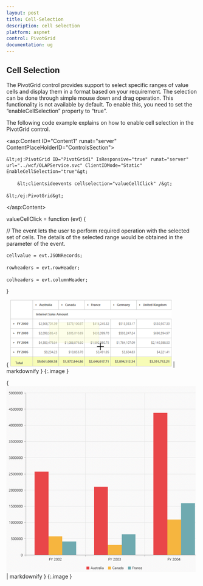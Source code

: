 ```yaml
---
layout: post
title: Cell-Selection
description: cell selection
platform: aspnet
control: PivotGrid
documentation: ug
---
```


## Cell Selection

The PivotGrid control provides support to select specific ranges of value cells and display them in a format based on your requirement. The selection can be done through simple mouse down and drag operation. This functionality is not available by default. To enable this, you need to set the “enableCellSelection” property to “true”.

The following code example explains on how to enable cell selection in the PivotGrid control.

&lt;asp:Content ID="Content1" runat="server" ContentPlaceHolderID="ControlsSection"&gt;

    &lt;ej:PivotGrid ID="PivotGrid1" IsResponsive="true" runat="server" url="../wcf/OLAPService.svc" ClientIDMode="Static" EnableCellSelection="true"&gt;

        &lt;clientsideevents cellselection="valueCellClick" /&gt;

    &lt;/ej:PivotGrid&gt;

&lt;/asp:Content&gt;



valueCellClick = function (evt) { 

// The event lets the user to perform required operation with the selected set of cells. The details of the selected range would be obtained in the parameter of the event.

    cellvalue = evt.JSONRecords;

    rowheaders = evt.rowHeader;

    colheaders = evt.columnHeader;

}

{ ![C:/Users/labuser/Desktop/cellselectionasp.net.png](Cell-Selection_images/Cell-Selection_img1.png) | markdownify }
{:.image }


{ ![C:/Users/labuser/Desktop/chart series.png](Cell-Selection_images/Cell-Selection_img2.png) | markdownify }
{:.image }






